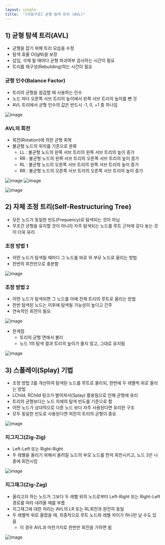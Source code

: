 ```yaml
---
layout: single
title:  "[자료구조] 균형 탐색 트리 (AVL)"
---
```



## 1) 균형 탐색 트리(AVL)
- 균형을 잡기 위해 트리 모습을 수정
- 탐색 효율 O(lgN)을 보장
- 삽입, 삭제 될 때마다 균형 파괴여부 검사하는 시간이 필요
- 트리를 재구성(Rebuilding)하는 시간이 필요

### 균형 인수(Balance Factor)
- 트리의 균형을 점검할 때 사용하는 인수
- 노드 마다 오른쪽 서브 트리의 높이에서 왼쪽 서브 트리의 높이를 뺀 것
- AVL 트리에서 균형 인수의 값은 반드시 -1, 0, +1 중 하나임

![image](https://user-images.githubusercontent.com/55589616/214830810-817487bb-6cea-4f1e-90e4-1811017ef60b.png)


### AVL의 회전
- 회전(Rotation)에 의한 균형 회복
- 불균형 노드의 위치를 기준으로 분류
    - LL : 불균형 노드의 왼쪽 서브 트리의 왼쪽 서브 트리의 높이 증가
    - RR : 불균형 노드의 왼쪽 서브 트리의 오른쪽 서브 트리의 높이 증가
    - RL : 불균형 노드의 오른쪽 서브 트리의 왼쪽 서브 트리의 높이 증가
    - RR : 불균형 노드의 오른쪽 서브 트리의 오른쪽 서브 트리의 높이 증가

![image](https://user-images.githubusercontent.com/55589616/214831634-d61e2bfe-7bbb-4dc0-b993-a08c5d28256a.png)
![image](https://user-images.githubusercontent.com/55589616/214831702-2cecf001-9008-4beb-8cd7-224c3f94a8bf.png)

![image](https://user-images.githubusercontent.com/55589616/214833297-5518da21-e87c-4eee-b219-13e26b1a3d42.png)


## 2) 자체 조정 트리(Self-Restructuring Tree) 
- 모든 노드가 동일한 빈도(Frequency)로 탐색되는 것이 아님
- 무조건 균형을 유지할 것이 아니라 자주 탐색되는 노드를 루트 근처에 갖다 놓는 것이 더욱 유리


### 조정 방법 1
- 어떤 노드가 탐색될 때마다 그 노드를 바로 위 부모 노드로 올리는 방법
- 한번의 회전만으로 충분함

![image](https://user-images.githubusercontent.com/55589616/214833977-c019fbd5-34f9-465d-9226-4deb7468dd2b.png)


### 조정 방법 2
- 어떤 노드가 탐색되면 그 노드를 아예 전체 트리의 루트로 올리는 방법
- 한번 탐색된 노드는 이후에 탐색될 가능성이 높다고 간주
- 연속적인 회전이 필요

![image](https://user-images.githubusercontent.com/55589616/214834149-c48c6e6a-223b-40c3-ad64-9827430d5057.png)

- 한계점
    - 트리의 균형 면에서 불리
    - 노드 1의 탐색 결과 트리의 높이가 줄지 않고, 그대로 유지됨

![image](https://user-images.githubusercontent.com/55589616/214834313-825d3c4a-f27a-4ece-b1b0-4c85b266ceac.png)


## 3) 스플레이(Splay) 기법
- 조정 방법 2를 개선하여 탐색된 노드를 루트로 올리되, 한번에 두 레벨씩 위로 올리는 방법
- LChild, RChild 링크가 벌어져서(Splay) 활용됨으로 인해 균형에 유리
- 트리의 균형보다는 노드 자체의 탐색 빈도를 기준으로 함
- 어떤 노드가 상대적으로 다른 노드 보다 자주 사용된다면 유리한 구조
- 모두 동일한 빈도로 사용된다면 여전히 트리의 균형이 중요

![image](https://user-images.githubusercontent.com/55589616/214835166-9f4f8046-8ef1-438c-90ce-12189ce43027.png)


### 지그지그(Zig-Zig)
- Left-Left 또는 Right-Right
- 두 레벨을 올리기 위해서 올려질 노드의 부모 노드를 먼저 회전시키고, 노드 3은 나중에 회전시킴

![image](https://user-images.githubusercontent.com/55589616/214835636-1fba2256-49a4-4760-a50c-8dfa8b673d05.png)


### 지그재그(Zig-Zag)
- 올리고자 하는 노드가 그보다 두 레벨 위의 노드로부터 Left-Right 또는 Right-Left 경로를 따라 내려올 때를 부름
- 지그재그에 대한 처리는 AVL의 LR 또는 RL회전과 완전히 동일
- 두 레벨씩 위로 올렸을 때, 최종적으로 루트 노드와 레벨 차이가 하나만 날 수도 있음
    - 이 경우 AVL과 마찬가지로 한번만 회전을 가하면 됨

![image](https://user-images.githubusercontent.com/55589616/214835882-de846b5e-6188-46fd-8210-7dc3bb443b4a.png)


